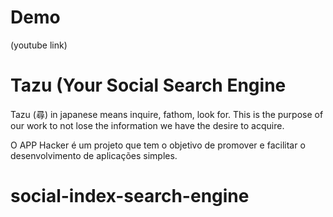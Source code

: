 # Demo

(youtube link)

# Tazu (Your Social Search Engine

Tazu (尋) in japanese means inquire, fathom, look for.
This is the purpose of our work to not lose the information we have the desire to acquire.


O APP Hacker é um projeto que tem o objetivo de promover e facilitar o desenvolvimento de aplicações simples.

# social-index-search-engine
